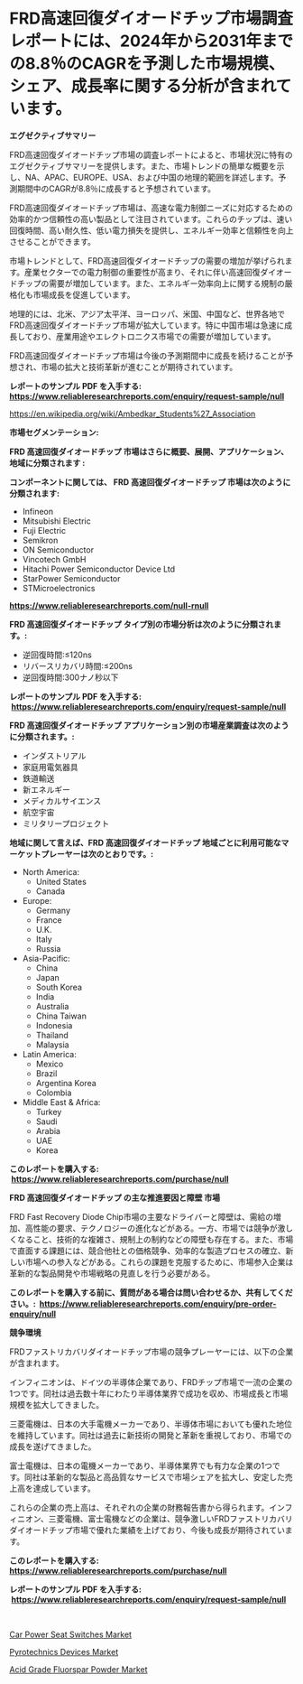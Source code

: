 <p><h1>FRD高速回復ダイオードチップ市場調査レポートには、2024年から2031年までの8.8％のCAGRを予測した市場規模、シェア、成長率に関する分析が含まれています。</h1></p><p><strong>エグゼクティブサマリー</strong></p>
<p><p>FRD高速回復ダイオードチップ市場の調査レポートによると、市場状況に特有のエグゼクティブサマリーを提供します。また、市場トレンドの簡単な概要を示し、NA、APAC、EUROPE、USA、および中国の地理的範囲を詳述します。予測期間中のCAGRが8.8％に成長すると予想されています。</p><p>FRD高速回復ダイオードチップ市場は、高速な電力制御ニーズに対応するための効率的かつ信頼性の高い製品として注目されています。これらのチップは、速い回復時間、高い耐久性、低い電力損失を提供し、エネルギー効率と信頼性を向上させることができます。</p><p>市場トレンドとして、FRD高速回復ダイオードチップの需要の増加が挙げられます。産業セクターでの電力制御の重要性が高まり、それに伴い高速回復ダイオードチップの需要が増加しています。また、エネルギー効率向上に関する規制の厳格化も市場成長を促進しています。</p><p>地理的には、北米、アジア太平洋、ヨーロッパ、米国、中国など、世界各地でFRD高速回復ダイオードチップ市場が拡大しています。特に中国市場は急速に成長しており、産業用途やエレクトロニクス市場での需要が増加しています。</p><p>FRD高速回復ダイオードチップ市場は今後の予測期間中に成長を続けることが予想され、市場の拡大と技術革新が進むことが期待されています。</p></p>
<p><strong>レポートのサンプル PDF を入手する: <a href="https://www.reliableresearchreports.com/enquiry/request-sample/null">https://www.reliableresearchreports.com/enquiry/request-sample/null</a></strong></p>
<p><a href="https://en.wikipedia.org/wiki/Ambedkar_Students%27_Association">https://en.wikipedia.org/wiki/Ambedkar_Students%27_Association</a></p>
<p><strong>市場セグメンテーション:</strong></p>
<p><strong> FRD 高速回復ダイオードチップ 市場はさらに概要、展開、アプリケーション、地域に分類されます :</strong></p>
<p><strong>コンポーネントに関しては、 FRD 高速回復ダイオードチップ 市場は次のように分類されます: &nbsp;</strong></p>
<p><ul><li>Infineon</li><li>Mitsubishi Electric</li><li>Fuji Electric</li><li>Semikron</li><li>ON Semiconductor</li><li>Vincotech GmbH</li><li>Hitachi Power Semiconductor Device Ltd</li><li>StarPower Semiconductor</li><li>STMicroelectronics</li></ul></p>
<p><strong><a href="https://www.reliableresearchreports.com/null-rnull">https://www.reliableresearchreports.com/null-rnull</a></strong></p>
<p><strong> FRD 高速回復ダイオードチップ タイプ別の市場分析は次のように分類されます。:</strong></p>
<p><ul><li>逆回復時間:≤120ns</li><li>リバースリカバリ時間:≤200ns</li><li>逆回復時間:300ナノ秒以下</li></ul></p>
<p><strong>レポートのサンプル PDF を入手する: &nbsp;<a href="https://www.reliableresearchreports.com/enquiry/request-sample/null">https://www.reliableresearchreports.com/enquiry/request-sample/null</a></strong></p>
<p><strong> FRD 高速回復ダイオードチップ アプリケーション別の市場産業調査は次のように分類されます。:</strong></p>
<p><ul><li>インダストリアル</li><li>家庭用電気器具</li><li>鉄道輸送</li><li>新エネルギー</li><li>メディカルサイエンス</li><li>航空宇宙</li><li>ミリタリープロジェクト</li></ul></p>
<p><strong>地域に関して言えば、FRD 高速回復ダイオードチップ 地域ごとに利用可能なマーケットプレーヤーは次のとおりです。:</strong></p>
<p><ul>
    <li>
        North America:
        <ul>
            <li>United States</li>
            <li>Canada</li>
        </ul>
    </li>
    <li>
        Europe:
        <ul>
            <li>Germany</li>
            <li>France</li>
            <li>U.K.</li>
            <li>Italy</li>
            <li>Russia</li>
        </ul>
    </li>
    <li>
        Asia-Pacific:
        <ul>
            <li>China</li>
            <li>Japan</li>
            <li>South Korea</li>
            <li>India</li>
            <li>Australia</li>
            <li>China Taiwan</li>
            <li>Indonesia</li>
            <li>Thailand</li>
            <li>Malaysia</li>
        </ul>
    </li>
    <li>
        Latin America:
        <ul>
            <li>Mexico</li>
            <li>Brazil</li>
            <li>Argentina Korea</li>
            <li>Colombia</li>
        </ul>
    </li>
    <li>
        Middle East & Africa:
        <ul>
            <li>Turkey</li>
            <li>Saudi</li>
            <li>Arabia</li>
            <li>UAE</li>
            <li>Korea</li>
        </ul>
    </li>
    </ul></p>
<p><strong>このレポートを購入する: &nbsp;<a href="https://www.reliableresearchreports.com/purchase/null">https://www.reliableresearchreports.com/purchase/null</a></strong></p>
<p><strong>FRD 高速回復ダイオードチップ の主な推進要因と障壁 市場</strong></p>
<p><p>FRD Fast Recovery Diode Chip市場の主要なドライバーと障壁は、需給の増加、高性能の要求、テクノロジーの進化などがある。一方、市場では競争が激しくなること、技術的な複雑さ、規制上の制約などの障壁も存在する。また、市場で直面する課題には、競合他社との価格競争、効率的な製造プロセスの確立、新しい市場への参入などがある。これらの課題を克服するために、市場参入企業は革新的な製品開発や市場戦略の見直しを行う必要がある。</p></p>
<p><strong>このレポートを購入する前に、質問がある場合は問い合わせるか、共有してください。:&nbsp; <a href="https://www.reliableresearchreports.com/enquiry/pre-order-enquiry/null">https://www.reliableresearchreports.com/enquiry/pre-order-enquiry/null</a></strong></p>
<p><strong>競争環境</strong></p>
<p><p>FRDファストリカバリダイオードチップ市場の競争プレーヤーには、以下の企業が含まれます。</p><p>インフィニオンは、ドイツの半導体企業であり、FRDチップ市場で一流の企業の1つです。同社は過去数十年にわたり半導体業界で成功を収め、市場成長と市場規模を拡大してきました。</p><p>三菱電機は、日本の大手電機メーカーであり、半導体市場においても優れた地位を維持しています。同社は過去に新技術の開発と革新を重視しており、市場での成長を遂げてきました。</p><p>富士電機は、日本の電機メーカーであり、半導体業界でも有力な企業の1つです。同社は革新的な製品と高品質なサービスで市場シェアを拡大し、安定した売上高を達成しています。</p><p>これらの企業の売上高は、それぞれの企業の財務報告書から得られます。インフィニオン、三菱電機、富士電機などの企業は、競争激しいFRDファストリカバリダイオードチップ市場で優れた業績を上げており、今後も成長が期待されています。</p></p>
<p><strong>このレポートを購入する: &nbsp; <a href="https://www.reliableresearchreports.com/purchase/null">https://www.reliableresearchreports.com/purchase/null</a></strong></p>
<p><strong>レポートのサンプル PDF を入手する: &nbsp;<a href="https://www.reliableresearchreports.com/enquiry/request-sample/null">https://www.reliableresearchreports.com/enquiry/request-sample/null</a></strong><strong></strong></p>
<p>&nbsp;</p>
<p><p><a href="https://github.com/julian6Skinner/Market-Research-Report-List-1/blob/main/car-power-seat-switches-market.md">Car Power Seat Switches Market</a></p><p><a href="https://github.com/mdmasty/Market-Research-Report-List-1/blob/main/pyrotechnics-devices-market.md">Pyrotechnics Devices Market</a></p><p><a href="https://github.com/salfordkingie/Market-Research-Report-List-1/blob/main/acid-grade-fluorspar-powder-market.md">Acid Grade Fluorspar Powder Market</a></p></p>